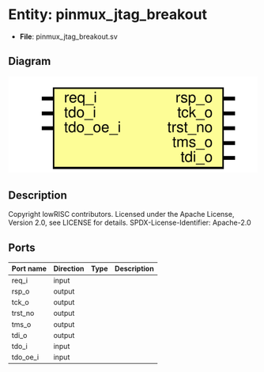 # Entity: pinmux_jtag_breakout

- **File**: pinmux_jtag_breakout.sv
## Diagram

![Diagram](pinmux_jtag_breakout.svg "Diagram")
## Description

 Copyright lowRISC contributors.
 Licensed under the Apache License, Version 2.0, see LICENSE for details.
 SPDX-License-Identifier: Apache-2.0

## Ports

| Port name | Direction | Type | Description |
| --------- | --------- | ---- | ----------- |
| req_i     | input     |      |             |
| rsp_o     | output    |      |             |
| tck_o     | output    |      |             |
| trst_no   | output    |      |             |
| tms_o     | output    |      |             |
| tdi_o     | output    |      |             |
| tdo_i     | input     |      |             |
| tdo_oe_i  | input     |      |             |
